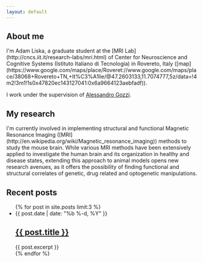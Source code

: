 ```yaml
---
layout: default
---
```


<h2>About me</h2>
I'm Adam Liska, a graduate student at the [MRI
Lab](http://cncs.iit.it/research-labs/mri.html) of Center for Neuroscience and
Cognitive Systems (Istituto Italiano di Tecnologia) in 
Rovereto, Italy 
([map](https://www.google.com/maps/place/Roveret://www.google.com/maps/place/38068+Rovereto+TN,+It%C3%A1lie/@47.2603133,11.7074777,5z/data=!4m2!3m1!1s0x47820ec143127041:0x6a9664123aebfadf)).

I work under the supervision of [Alessandro Gozzi](http://cncs.iit.it/people/iit-unitn/researcher/alessandro-gozzi.html).

<h2>My research</h2>
I'm currently involved in implementing structural and functional 
Magnetic Resonance Imaging ([MRI](http://en.wikipedia.org/wiki/Magnetic_resonance_imaging)) 
methods to study the mouse brain. While various
MRI methods have been extensively applied to investigate the human brain and its 
organization in healthy and disease states, extending this approach 
to animal models opens new research avenues, as it offers the possibility of 
finding functional and structural 
correlates of genetic, drug related and optogenetic manipulations. 

<h2>Recent posts</h2>
<ul class="post-list">
    {% for post in site.posts limit:3 %}
        <li>
            <span class="post-meta">{{ post.date | date: "%b %-d, %Y" }}</span>
            <h2>
                <a class="post-link" href="{{ post.url | prepend: site.baseurl }}">{{ post.title }}</a>
            </h2>
            {{ post.excerpt }}
        </li>
    {% endfor %}
</ul>
